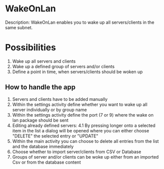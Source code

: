 # WakeOnLan

Description: WakeOnLan enables you to wake up all servers/clients in the same subnet.

# Possibilities

1. Wake up all servers and clients
2. Wake up a defined group of servers and/or clients
3. Define a point in time, when servers/clients should be woken up

## How to handle the app

1. Servers and clients have to be added manually
2. Within the settings activity define whether you want to wake up all server individually
   or by group name
3. Within the settings activity define the port (7 or 9) where the wake on lan package should be sent
4. Editing already defined servers:
4.1 By pressing longer onto a selected item in the list a dialog will be opened where you can
    either choose "DELETE" the selected entry or "UPDATE"
5.  Within the main activity you can choose to delete all entries from the list and the database
    immediately
6.  Choose whether to import server/clients from CSV or Database
7.  Groups of server and/or clients can be woke up either from an imported Csv or from the database content
